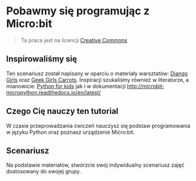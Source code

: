 # Pobawmy się programując z Micro:bit

> Ta praca jest na licencji [Creative Commons](https://creativecommons.org/licenses/by/3.0/pl/legalcode)

## Inspirowaliśmy się 
Ten scenariusz został napisany w oparciu o materiały warsztatów: [Django Girls](https://djangogirls.org/) oraz [Geek Girls Carrots]( http://geekgirlscarrots.org/). 
Inspiracji szukaliśmy również w literaturze, a mianowicie: [Python for kids](http://jasonrbriggs.com/python-for-kids/) jak i w dokumentacji http://microbit-micropython.readthedocs.io/en/latest/
## Czego Cię nauczy ten tutorial
W czasie przeprowadzania ćwiczeń nauczysz się podstaw programowania w języku Python oraz poznasz urządzenie Micro:bit. 
## Scenariusz
Na podstawie materiałów, stwórzcie swój indywidualny scenariusz zajęć dostosowany do swojej grupy.
